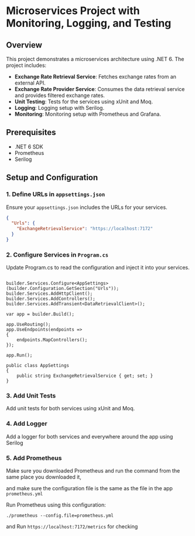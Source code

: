 # Microservices Project with Monitoring, Logging, and Testing

## Overview
This project demonstrates a microservices architecture using .NET 6. The project includes:
- **Exchange Rate Retrieval Service**: Fetches exchange rates from an external API.
- **Exchange Rate Provider Service**: Consumes the data retrieval service and provides filtered exchange rates.
- **Unit Testing**: Tests for the services using xUnit and Moq.
- **Logging**: Logging setup with Serilog.
- **Monitoring**: Monitoring setup with Prometheus and Grafana.

## Prerequisites
- .NET 6 SDK
- Prometheus
- Serilog

## Setup and Configuration

### 1. Define URLs in `appsettings.json`
Ensure your `appsettings.json` includes the URLs for your services.

```json
{
  "Urls": {
    "ExchangeRetrievalService": "https://localhost:7172"
  }
}
```
### 2. Configure Services in `Program.cs`
Update Program.cs to read the configuration and inject it into your services.

```var builder = WebApplication.CreateBuilder(args);

builder.Services.Configure<AppSettings>(builder.Configuration.GetSection("Urls"));
builder.Services.AddHttpClient();
builder.Services.AddControllers();
builder.Services.AddTransient<DataRetrievalClient>();

var app = builder.Build();

app.UseRouting();
app.UseEndpoints(endpoints =>
{
    endpoints.MapControllers();
});

app.Run();

public class AppSettings
{
    public string ExchangeRetrievalService { get; set; }
}
```
### 3. Add Unit Tests
Add unit tests for both services using xUnit and Moq.

### 4. Add Logger
Add a logger for both services and everywhere around the app using Serilog

### 5. Add Prometheus
Make sure you downloaded Prometheus and run the command from the same place you downloaded it,

and make sure the configuration file is the same as the file in the app `prometheus.yml`

Run Prometheus using this configuration:

```./prometheus --config.file=prometheus.yml```

and Run ```https://localhost:7172/metrics``` for checking





